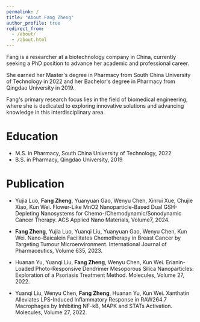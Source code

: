 ```yaml
---
permalink: /
title: "About Fang Zheng"
author_profile: true
redirect_from: 
  - /about/
  - /about.html
---
```


Fang is a researcher at a biotechnology company in China, currently seeking a PhD position to advance her academic and professional career.

She earned her Master's degree in Pharmacy from South China University of Technology in 2022 and her Bachelor's degree in Pharmacy from Qingdao University in 2019.

Fang's primary research focus lies in the field of biomedical engineering, where she is dedicated to exploring innovative solutions and advancing knowledge in this interdisciplinary area.

Education
======
* M.S. in Pharmacy, South China University of Technology, 2022
* B.S. in Pharmacy, Qingdao University, 2019

Publication
======
* Yujia Luo, **Fang Zheng**, Yuanyuan Gao, Wenyu Chen, Xinrui Xue, Chujie Xiao, Kun Wei. Flower-Like MnO2 Nanoparticle-Based Dual GSH-Depleting Nanosystems for Chemo-/Chemodynamic/Sonodynamic Cancer Therapy. ACS Applied Nano Materials, Volume7, 2024.


* **Fang Zheng**, Yujia Luo, Yuanqi Liu, Yuanyuan Gao, Wenyu Chen, Kun Wei. Nano-Baicalein Facilitates Chemotherapy in Breast Cancer by Targeting Tumour Microenvironment. International Journal of Pharmaceutics, Volume 635, 2023.


* Huanan Yu, Yuanqi Liu, **Fang Zheng**, Wenyu Chen, Kun Wei. Erianin-Loaded Photo-Responsive Dendrimer Mesoporous Silica Nanoparticles: Exploration of a Psoriasis Treatment Method. Molecules, Volume 27, 2022.
  
 
* Yuanqi Liu, Wenyu Chen, **Fang Zheng**, Huanan Yu, Kun Wei. Xanthatin Alleviates LPS-Induced Inflammatory Response in RAW264.7 Macrophages by Inhibiting NF-kB, MAPK and STATs Activation. Molecules, Volume 27, 2022.

